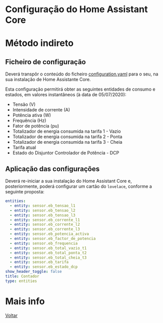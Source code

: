 # Configuração do Home Assistant Core

# Método indireto

## Ficheiro de configuração

Deverá transpôr o conteúdo do ficheiro [configuration.yaml](./configuration-indireto.yaml) para o seu, na sua instalação de Home Assistante Core.

Esta configuração permitirá obter as seguintes entidades de consumo e estados, em valores instantâneos (à data de 05/07/2020):

* Tensão (V)
* Intensidade de corrente (A)
* Potência ativa (W)
* Frequência (Hz)
* Fator de potência (pu)
* Totalizador de energia consumida na tarifa 1 - Vazio
* Totalizador de energia consumida na tarifa 2 - Ponta
* Totalizador de energia consumida na tarifa 3 - Cheia
* Tarifa atual
* Estado do Disjuntor Controlador de Potência - DCP


## Aplicação das configurações

Deverá re-iniciar a sua instalação do Home Assistant Core e, posteriormente, poderá configurar um cartão do `lovelace`, conforme a seguinte proposta:

```yaml
entities:
  - entity: sensor.eb_tensao_l1
  - entity: sensor.eb_tensao_l2
  - entity: sensor.eb_tensao_l3
  - entity: sensor.eb_corrente_l1
  - entity: sensor.eb_corrente_l2
  - entity: sensor.eb_corrente_l3
  - entity: sensor.eb_potencia_activa
  - entity: sensor.eb_factor_de_potencia
  - entity: sensor.eb_frequencia
  - entity: sensor.eb_total_vazio_t1
  - entity: sensor.eb_total_ponta_t2
  - entity: sensor.eb_total_cheia_t3
  - entity: sensor.eb_tarifa
  - entity: sensor.eb_estado_dcp
show_header_toggle: false
title: Contador
type: entities

```



# Mais info

[Voltar](../README.md)
